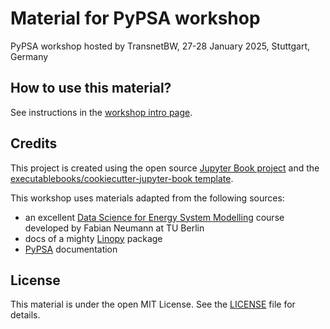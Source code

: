 # Material for PyPSA workshop

PyPSA workshop hosted by TransnetBW, 27-28 January 2025, Stuttgart, Germany

## How to use this material?

See instructions in the [workshop intro page](https://irieo.github.io/workshop-pypsa-transnetbw/intro.html#).


## Credits

This project is created using the open source [Jupyter Book project](https://jupyterbook.org/) and the [executablebooks/cookiecutter-jupyter-book template](https://github.com/executablebooks/cookiecutter-jupyter-book).

This workshop uses materials adapted from the following sources:
- an excellent [Data Science for Energy System Modelling](https://fneum.github.io/data-science-for-esm/intro.html#) course developed by Fabian Neumann at TU Berlin
- docs of a mighty [Linopy](https://linopy.readthedocs.io/en/latest/) package
- [PyPSA](https://github.com/PyPSA/pypsa) documentation

## License

This material is under the open MIT License. See the [LICENSE](LICENSE) file for details.
